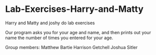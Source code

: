 # Lab-Exercises-Harry-and-Matty
Harry and Matty and joshy do lab exercises 

Our program asks you for your age and name, and then prints out your name the number of times you entered for your age.

Group members:
Matthew Bartie
Harrison Getchell
Joshua Sitler